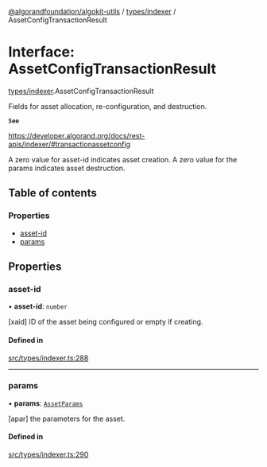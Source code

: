 [@algorandfoundation/algokit-utils](../README.md) / [types/indexer](../modules/types_indexer.md) / AssetConfigTransactionResult

# Interface: AssetConfigTransactionResult

[types/indexer](../modules/types_indexer.md).AssetConfigTransactionResult

Fields for asset allocation, re-configuration, and destruction.

**`See`**

https://developer.algorand.org/docs/rest-apis/indexer/#transactionassetconfig

A zero value for asset-id indicates asset creation. A zero value for the params indicates asset destruction.

## Table of contents

### Properties

- [asset-id](types_indexer.AssetConfigTransactionResult.md#asset-id)
- [params](types_indexer.AssetConfigTransactionResult.md#params)

## Properties

### asset-id

• **asset-id**: `number`

[xaid] ID of the asset being configured or empty if creating.

#### Defined in

[src/types/indexer.ts:288](https://github.com/algorandfoundation/algokit-utils-ts/blob/main/src/types/indexer.ts#L288)

___

### params

• **params**: [`AssetParams`](types_indexer.AssetParams.md)

[apar] the parameters for the asset.

#### Defined in

[src/types/indexer.ts:290](https://github.com/algorandfoundation/algokit-utils-ts/blob/main/src/types/indexer.ts#L290)
